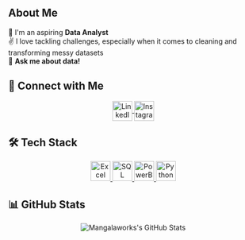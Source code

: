 ## About Me

🔖 I'm an aspiring **Data Analyst**  
✌️ I love tackling challenges, especially when it comes to cleaning and transforming messy datasets  
🤝 **Ask me about data!**

## 🤝 Connect with Me

<p align="center">
  <a href="https://www.linkedin.com/in/Mangalanageshwari" target="blank">
    <img align="center" src="https://img.icons8.com/color/48/000000/linkedin.png" alt="LinkedIn" height="40" width="40" />
  </a>
  <a href="https://www.instagram.com/your-instagram/" target="blank">
    <img align="center" src="https://img.icons8.com/color/48/000000/instagram-new.png" alt="Instagram" height="40" width="40" />
  </a>
</p>

## 🛠️ Tech Stack

<p align="center">
  <a href="https://www.microsoft.com/en-us/microsoft-365/excel" target="_blank"> <img src="https://img.icons8.com/color/48/000000/microsoft-excel-2019--v1.png" alt="Excel" width="40" height="40"/> </a>
  <a href="https://www.mysql.com/" target="_blank"> <img src="https://img.icons8.com/ios-filled/50/000000/mysql-logo.png" alt="SQL" width="40" height="40"/> </a>
  <a href="https://powerbi.microsoft.com/" target="_blank"> <img src="https://img.icons8.com/color/48/000000/power-bi.png" alt="PowerBI" width="40" height="40"/> </a>
  <a href="https://www.python.org/" target="_blank"> <img src="https://img.icons8.com/color/48/000000/python--v1.png" alt="Python" width="40" height="40"/> </a>
</p>

## 📊 GitHub Stats

<p align="center">
  <img src="https://github-readme-stats.vercel.app/api?username=mangalaworks&show_icons=true&count_private=true&hide_title=true&hide=prs&theme=radical" alt="Mangalaworks's GitHub Stats" />
</p>

